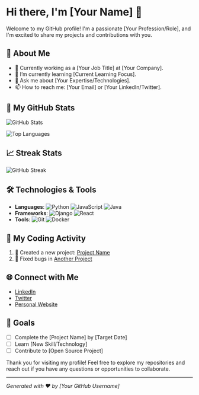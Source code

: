 # Hi there, I'm [Your Name] 👋

Welcome to my GitHub profile! I'm a passionate [Your Profession/Role], and I'm excited to share my projects and contributions with you.

## 🚀 About Me

- 💼 Currently working as a [Your Job Title] at [Your Company].
- 🌱 I’m currently learning [Current Learning Focus].
- 💬 Ask me about [Your Expertise/Technologies].
- 📫 How to reach me: [Your Email] or [Your LinkedIn/Twitter].

## 🌟 My GitHub Stats

![GitHub Stats](https://github-readme-stats.vercel.app/api?username=your-username&show_icons=true&hide_title=true&count_private=true&include_all_commits=true&hide=prs&theme=radical)

![Top Languages](https://github-readme-stats.vercel.app/api/top-langs/?username=your-username&layout=compact&theme=radical)

## 📈 Streak Stats

![GitHub Streak](https://github-readme-streak-stats.herokuapp.com/?user=your-username&theme=radical)

## 🛠️ Technologies & Tools

- **Languages**: ![Python](https://img.shields.io/badge/Python-3776AB?style=flat&logo=python&logoColor=white) ![JavaScript](https://img.shields.io/badge/JavaScript-F7DF1E?style=flat&logo=javascript&logoColor=black) ![Java](https://img.shields.io/badge/Java-007396?style=flat&logo=java&logoColor=white)
- **Frameworks**: ![Django](https://img.shields.io/badge/Django-092D1F?style=flat&logo=django&logoColor=white) ![React](https://img.shields.io/badge/React-61DAFB?style=flat&logo=react&logoColor=black)
- **Tools**: ![Git](https://img.shields.io/badge/Git-F05032?style=flat&logo=git&logoColor=white) ![Docker](https://img.shields.io/badge/Docker-2496ED?style=flat&logo=docker&logoColor=white)

## 📅 My Coding Activity

<!--START_SECTION:activity-->
1. 📝 Created a new project: [Project Name](link-to-project)
2. 🔧 Fixed bugs in [Another Project](link-to-another-project)
<!--END_SECTION:activity-->

## 🌐 Connect with Me

- [LinkedIn](https://www.linkedin.com/in/your-profile/)
- [Twitter](https://twitter.com/your-profile)
- [Personal Website](https://your-website.com)

## 🎯 Goals

- [ ] Complete the [Project Name] by [Target Date]
- [ ] Learn [New Skill/Technology]
- [ ] Contribute to [Open Source Project]

Thank you for visiting my profile! Feel free to explore my repositories and reach out if you have any questions or opportunities to collaborate.

---

*Generated with ❤️ by [Your GitHub Username]*
